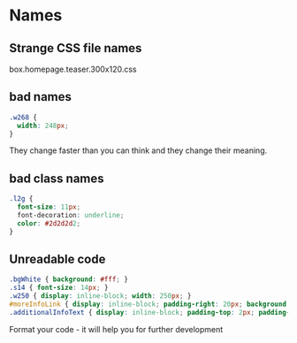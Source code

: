 # Names #

## Strange CSS file names
box.homepage.teaser.300x120.css


## bad names
```css
.w268 {
  width: 248px;
}
```

They change faster than you can think and they change their meaning.


## bad class names
```css
.l2g {
  font-size: 11px;
  font-decoration: underline;
  color: #2d2d2d2;
}
```


## Unreadable code
```css
.bgWhite { background: #fff; }
.s14 { font-size: 14px; }
.w250 { display: inline-block; width: 250px; }
#moreInfoLink { display: inline-block; padding-right: 20px; background: url({SMPlink}live/icons/ico_InfoI-blau-rund_16x16_tp.gif{/SMPlink}) no-repeat scroll right 0; color: #059; font-size: 12px; font-weight: normal; line-height: 16px; }
.additionalInfoText { display: inline-block; padding-top: 2px; padding-left: 20px; background: url({SMPlink}live/icons/ico_InfoI-blau-rund_16x16_tp.gif{/SMPlink}) no-repeat scroll left 3px; color: #059; font-size: 12px; font-weight: normal; line-height: 19px; }
```

Format your code - it will help you for further development

